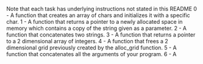 Note that each task has underlying instructions not stated in this README
0 - A function that creates an array of chars and initializes it with a specific char.
1 - A function that returns a pointer to a newly allocated space in memory which contains a copy of the string given as a parameter.
2 - A function that concatenates two strings.
3 - A function that returns a pointer to a 2 dimensional array of integers.
4 - A function that frees a 2 dimensional grid previously created by the alloc_grid function.
5 - A function that concatenates all the arguments of your program.
6 - A
